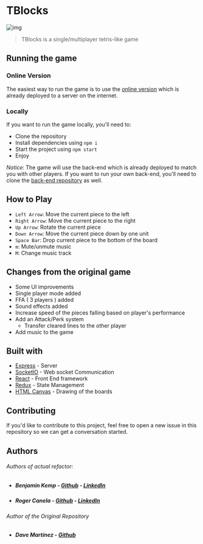 # TBlocks

![img](https://raw.githubusercontent.com/rogerknl/tblocks-front-end/develop/public/tblocs.png) 

> TBlocks is a single/multiplayer tetris-like game

## Running the game

### Online Version

The easiest way to run the game is to use the [online version](http://comrade.knl.cat) which is already
deployed to a server on the internet.

### Locally

If you want to run the game locally, you'll need to:

* Clone the repository
* Install dependencies using `npm i`
* Start the project using `npm start`
* Enjoy

*Notice*: The game will use the back-end which is already deployed to match you
with other players. If you want to run your own back-end, you'll need to clone
the [back-end repository](https://github.com/rogerknl/tblocks-back-end) as well.


## How to Play

* `Left Arrow`: Move the current piece to the left
* `Right Arrow`: Move the current piece to the right
* `Up Arrow`: Rotate the current piece
* `Down Arrow`: Move the current piece down by one unit
* `Space Bar`: Drop current piece to the bottom of the board
* `m`: Mute/unmute music
* `M`: Change music track

## Changes from the original game

* Some UI improvements
* Single player mode added
* FFA ( 3 players ) added
* Sound effects added
* Increase speed of the pieces falling based on player's performance
* Add an Attack/Perk system
  * Transfer cleared lines to the other player
* Add music to the game

## Built with

* [Express](https://expressjs.com) - Server
* [SocketIO](https://socket.io) - Web socket Communication
* [React](https://reactjs.org) - Front End framework
* [Redux](https://redux.js.org) - State Management
* [HTML Canvas](https://developer.mozilla.org/kab/docs/Web/API/Canvas_API) - Drawing of the boards

## Contributing

If you'd like to contribute to this project, feel free to open a new issue in
this repository so we can get a conversation started.

## Authors

###### Authors of actual refactor:

* ##### Benjamin Kemp - [Github]() - [LinkedIn]()

* ##### Roger Canela - [Github]() - [LinkedIn]()

###### Author of the Original Repository  

* ##### Dave Martínez - [Github](https://github.com/dkm-coder)
